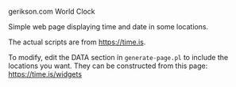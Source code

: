 gerikson.com World Clock

Simple web page displaying time and date in some locations.

The actual scripts are from https://time.is. 

To modify, edit the DATA section in  `generate-page.pl` to include the locations you want. They can be constructed from this page: https://time.is/widgets

